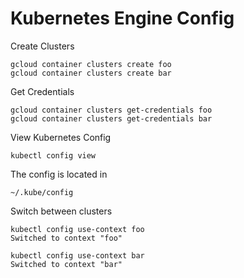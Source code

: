 # Kubernetes Engine Config

Create Clusters

```
gcloud container clusters create foo
gcloud container clusters create bar
```

Get Credentials

```
gcloud container clusters get-credentials foo
gcloud container clusters get-credentials bar
```

View Kubernetes Config

```
kubectl config view
```

The config is located in

```
~/.kube/config
```

Switch between clusters

```
kubectl config use-context foo
Switched to context "foo"

kubectl config use-context bar
Switched to context "bar"
```